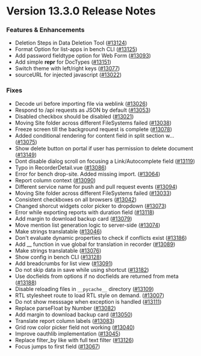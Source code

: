 # Version 13.3.0 Release Notes

### Features & Enhancements

- Deletion Steps in Data Deletion Tool ([#13124](https://github.com/netmanthan/netmanthan/pull/13124))
- Format Option for list-apps in bench CLI ([#13125](https://github.com/netmanthan/netmanthan/pull/13125))
- Add password fieldtype option for Web Form ([#13093](https://github.com/netmanthan/netmanthan/pull/13093))
- Add simple __repr__ for DocTypes ([#13151](https://github.com/netmanthan/netmanthan/pull/13151))
- Switch theme with left/right keys ([#13077](https://github.com/netmanthan/netmanthan/pull/13077))
- sourceURL for injected javascript ([#13022](https://github.com/netmanthan/netmanthan/pull/13022))

### Fixes

- Decode uri before importing file via weblink ([#13026](https://github.com/netmanthan/netmanthan/pull/13026))
- Respond to /api requests as JSON by default ([#13053](https://github.com/netmanthan/netmanthan/pull/13053))
- Disabled checkbox should be disabled ([#13021](https://github.com/netmanthan/netmanthan/pull/13021))
- Moving Site folder across different FileSystems failed ([#13038](https://github.com/netmanthan/netmanthan/pull/13038))
- Freeze screen till the background request is complete ([#13078](https://github.com/netmanthan/netmanthan/pull/13078))
- Added conditional rendering for content field in split section w… ([#13075](https://github.com/netmanthan/netmanthan/pull/13075))
- Show delete button on portal if user has permission to delete document ([#13149](https://github.com/netmanthan/netmanthan/pull/13149))
- Dont disable dialog scroll on focusing a Link/Autocomplete field ([#13119](https://github.com/netmanthan/netmanthan/pull/13119))
- Typo in RecorderDetail.vue ([#13086](https://github.com/netmanthan/netmanthan/pull/13086))
- Error for bench drop-site. Added missing import. ([#13064](https://github.com/netmanthan/netmanthan/pull/13064))
- Report column context ([#13090](https://github.com/netmanthan/netmanthan/pull/13090))
- Different service name for push and pull request events ([#13094](https://github.com/netmanthan/netmanthan/pull/13094))
- Moving Site folder across different FileSystems failed ([#13033](https://github.com/netmanthan/netmanthan/pull/13033))
- Consistent checkboxes on all browsers ([#13042](https://github.com/netmanthan/netmanthan/pull/13042))
- Changed shorcut widgets color picker to dropdown ([#13073](https://github.com/netmanthan/netmanthan/pull/13073))
- Error while exporting reports with duration field ([#13118](https://github.com/netmanthan/netmanthan/pull/13118))
- Add margin to download backup card ([#13079](https://github.com/netmanthan/netmanthan/pull/13079))
- Move mention list generation logic to server-side ([#13074](https://github.com/netmanthan/netmanthan/pull/13074))
- Make strings translatable ([#13046](https://github.com/netmanthan/netmanthan/pull/13046))
- Don't evaluate dynamic properties to check if conflicts exist ([#13186](https://github.com/netmanthan/netmanthan/pull/13186))
- Add __ function in vue global for translation in recorder ([#13089](https://github.com/netmanthan/netmanthan/pull/13089))
- Make strings translatable ([#13076](https://github.com/netmanthan/netmanthan/pull/13076))
- Show config in bench CLI ([#13128](https://github.com/netmanthan/netmanthan/pull/13128))
- Add breadcrumbs for list view ([#13091](https://github.com/netmanthan/netmanthan/pull/13091))
- Do not skip data in save while using shortcut ([#13182](https://github.com/netmanthan/netmanthan/pull/13182))
- Use docfields from options if no docfields are returned from meta ([#13188](https://github.com/netmanthan/netmanthan/pull/13188))
- Disable reloading files in `__pycache__` directory ([#13109](https://github.com/netmanthan/netmanthan/pull/13109))
- RTL stylesheet route to load RTL style on demand. ([#13007](https://github.com/netmanthan/netmanthan/pull/13007))
- Do not show messsage when exception is handled ([#13111](https://github.com/netmanthan/netmanthan/pull/13111))
- Replace parseFloat by Number ([#13082](https://github.com/netmanthan/netmanthan/pull/13082))
- Add margin to download backup card ([#13050](https://github.com/netmanthan/netmanthan/pull/13050))
- Translate report column labels ([#13083](https://github.com/netmanthan/netmanthan/pull/13083))
- Grid row color picker field not working ([#13040](https://github.com/netmanthan/netmanthan/pull/13040))
- Improve oauthlib implementation ([#13045](https://github.com/netmanthan/netmanthan/pull/13045))
- Replace filter_by like with full text filter ([#13126](https://github.com/netmanthan/netmanthan/pull/13126))
- Focus jumps to first field ([#13067](https://github.com/netmanthan/netmanthan/pull/13067))
